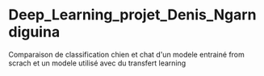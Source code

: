 # Deep_Learning_projet_Denis_Ngarndiguina
Comparaison de classification chien et chat d'un modele entrainé  from scrach et un modele utilisé avec du transfert learning
